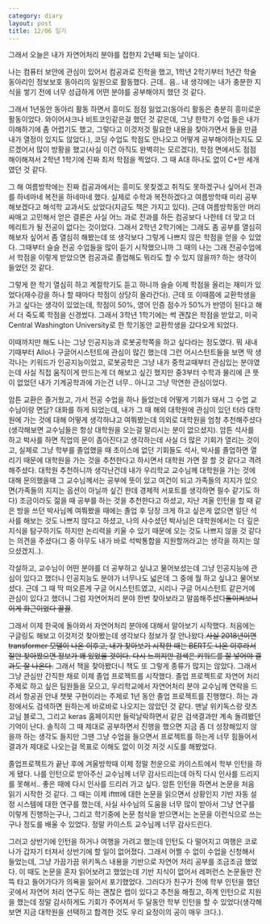 ```yaml
---
category: diary
layout: post
title: 12/06 일기
---
```


그래서 오늘은 내가 자연어처리 분야를 접한지 2년째 되는 날이다.

나는 컴퓨터 보안에 관심이 있어서 컴공과로 진학을 했고, 1학년 2학기부터 1년간 학술 동아리인 정보보호 동아리의 일원으로 활동했다.
근데.. 음.. 내 생각에는 내가 충분한 지식을 쌓기 전에 너무 성급하게 어떤 분야를 공부해야지 했던 것 같다.

그래서 1년동안 동아리 활동 하면서 흥미도 점점 잃었고(동아리 활동은 충분히 흥미로운 활동이었다. 와이어샤크나 비트코인같은걸 했던 것 같은데, 그냥 한학기 수업 들은 내가 이해하기에 좀 어렵기도 했고, 그렇다고 이것저것 필요한 내용을 찾아가면서 들을 만큼 내가 열정이 있지도 않았다.), 코딩 수업도 학점도 안나오고 어떻게 공부해야하는지도 모르겠어서 많이 방황을 했고(사실 이건 아직도 완벽히는 모르겠다), 학점 면에서도 점점 해이해져서 2학년 1학기에 진짜 최저 학점을 찍었다. 그 때 A대 하나도 없이 C+만 세개였던 것 같다.

그 해 여름방학에는 진짜 컴공과에서는 흥미도 못찾겠고 취직도 못하겠구나 싶어서 전과를 하네마네 복전을 하네마네 했다. 실제로 수학과 복전하겠다고 여름방학때 미리 공부해보겠다고 해석학 교과서도 샀었다(지금도 책은 가지고 있다). 근데 여름방학동안 머리 싸매고 고민해서 얻은 결론은 사실 어느 과로 전과를 하든 컴공보다 나한테 더 맞고 더 메리트가 될 전공이 없다는 것이었다. 그래서 2학년 2학기에는 그래도 좀 공부를 열심히 해보자 싶어서 좀 열심히 해봤는데 또 생각보다 그렇게 나쁘지 않은 학점을 얻을 수 있었다. 그때부터 슬슬 전공 수업들을 많이 듣기 시작했으니까 그 때의 나는 그래 전공수업에서 학점을 이렇게 받았으면 컴공과로 졸업해도 뭐라도 할 수 있지 않을까? 하는 생각이 들었던 것 같다.

그렇게 한 학기 열심히 하고 계절학기도 듣고 하니까 슬슬 이제 학점을 올리는 재미가 있었다(재수강을 하나 할 때마다 학점이 상당히 올라간다). 근데 또 이때쯤에 교환학생을 가고 싶다는 생각이 있었는데, 학점이 50%, 영어 인증 점수가 50%가 반영이 된다고 해서 더 죽도록 학점을 신경썼다. 그래서 3학년 1학기에는 썩 괜찮은 학점을 받았고, 미국 Central Washington University로 한 학기동안 교환학생을 갔다오게 되었다.

이때까지만 해도 나는 그냥 인공지능과 로봇공학쪽을 하고 싶다라는 정도였다. 뭐 새내기때부터 Allo나 구글어시스턴트에 관심이 많긴 했는데 그런 어시스턴트들을 보면 딱 생각나는 키워드가 인공지능이었고, 로봇공학은 그냥 내가 중학교때부터 관심있는 분야였는데 사실 직접 움직이게 만드는게 더 해보고 싶긴 했지만 중3부터 수학과 물리에 큰 뜻이 없었던 내가 기계공학과에 가는건 너무.. 아니고 그냥 막연한 관심이었다.

암튼 교환은 즐거웠고, 가서 전공 수업을 하나 들었는데 어떻게 기회가 돼서 그 수업 교수님이랑 면담? 대화를 하게 되었는데, 내가 그 때 해외 대학원에 관심이 있던 터라 대학원에 가는 것에 대해 어떻게 생각하냐고 여쭤봤는데 의외로 대학원을 엄청 추천해주셨다(생각해보면 교수님들은 항상 대학원을 오는걸 말리시는 분이 없으셨지). 암튼 석사를 하고 박사를 하면 직업의 문이 좁아진다고 생각하는데 사실 더 많은 기회가 열리는 것이고, 실제로 그냥 학부를 졸업했을 때 초이스에 없던 기회들도 석사, 박사를 졸업하면 열리기 때문에 대학원을 가는 것을 추천한다고 하시면서 대학원 가면 잘 할 것 같다고 격려해주셨다. 대학원 추천하니까 생각난건데 내가 우리학교 교수님께 대학원을 가는 것에 대해 문의했을때 그 교수님께서는 공부에 뜻이 있고 여건이 되고 가족들의 지지가 있으면(가족들의 지지는 옵션이 아닐까 싶긴 한데 경제적 서포트를 생각하면 필수 같기도 하다) 조금이라도 젊을 때 공부를 하는 것을 추천한다고 하셨고, 지난 겨울 인턴을 할 때 같은 방을 쓰던 박사님께 여쭤봤을 때에는 졸업 후 당장 크게 하고 싶은게 없으면 일단 석사를 해보는 것도 나쁘지 않다고 하셨고, 나의 사수셨던 박사님은 대학원에서는 더 깊은 지식을 탐구하기도 하지만 논리력을 키울 수 있기 때문에 오는 것도 나쁘지 않을 것 같다는 의견을 주셨다(그 중 아무도 내가 바로 석박통합을 지원할꺼라고는 생각을 하지는 않으셨겠지..). 

각설하고, 교수님이 어떤 분야를 더 공부하고 싶냐고 물어보셨는데 그냥 인공지능에 관심이 있다고 했더니 인공지능도 분야가 너무나도 넓은데 그 중에 뭘 하고 싶냐고 물어보셨다. 근데 그 때 딱 떠오른게 구글 어시스턴트였고, 시리나 구글 어시스턴트 같은거에 관심이 있다고 했더니 그럼 자연어처리 분야 한번 찾아보라고 말씀해주셨다<del>돌이켜보니 이게 화근이었다 끌끌</del>.

그래서 이제 한국에 돌아와서 자연어처리 분야에 대해서 알아보기 시작했다. 처음에는 구글링도 해보고 이것저것 찾아봤는데 생각보다 정보가 잘 안나왔다.<del>사실 2018년이면 transformer 모델이 나온 이후고, 내가 찾아보기 시작한 때는 BERT도 나온 이후라서 잘만 찾아봤으면 정보가 꽤 있었을 것이다. 다시 느끼지만 검색은 키워드를 잘 넣어야 결과도 잘 나온다.</del> 그래서 책을 찾아봤더니 책도 또 그렇게 종류가 많지는 않았다. 그래서 그냥 관심만 간직한 채로 이제 졸업 프로젝트를 시작했다. 졸업 프로젝트로 자연어 처리 주제로 하고 싶은 팀원들을 모으고, 우리학교에서 자연어처리 분야 교수님께 연락을 드려서 항공권 안내 챗봇 구현이라는 주제로 1년 동안 졸업 프로젝트를 진행했다. 하는 과정에서도 검색하면 원하는게 바로바로 나오지는 않았던 것 같다. 맨날 위키독스랑 랏츠고님 블로그, 그리고 keras 홈페이지만 들락날락하면서 같은 검색결과만 계속 돌려봤던 기억이 난다. 솔직히 그 때 제대로 공부하면서 진행을 했으면 지금 좀 더 성장해있지 않을까 하는 생각도 들지만 그땐 그냥 수업을 들으면서 프로젝트를 하는게 너무 힘들어서 결과가 제대로 나오는걸 목표로 이해도 없이 이것 저것 시도를 해봤었다.

졸업프로젝트가 끝난 후에 겨울방학때 이제 정말 천운으로 카이스트에서 학부 인턴을 하게 됐다. 나를 인턴으로 받아주신 교수님께 너무 감사드리는데 아직 다시 인사를 드리지를 못해서.. 좋은 때에 다시 인사를 드리러 가고 싶다. 암튼 인턴을 하면서 논문을 처음 읽기 시작한 것 같다. 그 때는 이제 ifttt에 대한 논문을 읽으면서 상황인지 기반 자동 설정 시스템에 대한 연구를 했는데, 사실 사수님의 도움을 너무 많이 받아서 그냥 연구를 이렇게 진행하는구나, 그리고 학기중에 논문 첨삭을 받으면서는 논문을 이런식으로 쓰는구나 정도를 배울 수 있었다. 정말 카이스트 교수님께 너무 감사드린다.

그러고 상반기에 인턴을 하거나 여행을 가려고 했는데 인턴도 다 떨어지고 여행은 코로나가 갑자기 터져서 상반기에 할 일이 없어졌다. 그래서 어쩔 수 없이 수업을 신청해서 들었는데, 그냥 가끔가끔 위키독스 내용을 기반으로 자연어 처리 공부를 조금조금 했었다. 이 때도 논문을 혼자 읽어보려고 했었는데 기반 지식이 없어서 레퍼런스 논문들만 잔뜩 타고 들어가다가 의욕을 잃어서 포기했었다. 그러다가 친구가 전에 학부 인턴을 했던 곳에서 자연어 처리 연구도 하는 괜찮은 랩이 있다고 추천을 해줬고, 하계 인턴으로 지원을 했는데 정말 감사하게도 기회가 주어져서 두 달동안 학부 인턴을 할 수 있었다(생각해보면 지금 대학원을 선택하고 합격한 것도 우리 요정이의 공이 매우 크다.).

